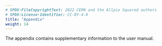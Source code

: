 ```yaml
---
# SPDX-FileCopyrightText: 2022 CERN and the Allpix Squared authors
# SPDX-License-Identifier: CC-BY-4.0
title: "Appendix"
weight: 14
---
```


The appendix contains supplementary information to the user manual.
